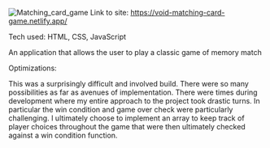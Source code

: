 ![Matching_card_game](https://user-images.githubusercontent.com/23227549/201449595-c3551e61-d98b-4cd6-a2c8-fc9acd6d75e0.png)
Link to site: https://void-matching-card-game.netlify.app/




Tech used: HTML, CSS, JavaScript

An application that allows the user to play a classic game of memory match

Optimizations:

This was a surprisingly difficult and involved build. There were so many possibilities as far as avenues of implementation. There were times during development where 
my entire approach to the project took drastic turns. In particular the win condition and game over check were particularly challenging. I ultimately choose to implement an array to keep track of player choices throughout the game that were then ultimately checked against a win condition function.
